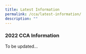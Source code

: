 ```yaml
---
title: Latest Information
permalink: /cca/latest-information/
description: ""
---
```

### 2022 CCA Information

To be updated...
